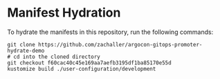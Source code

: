 # Manifest Hydration

To hydrate the manifests in this repository, run the following commands:

```shell
git clone https://github.com/zachaller/argocon-gitops-promoter-hydrate-demo
# cd into the cloned directory
git checkout f60cac40c45e169aa7aefb3195df1ba85170e55d
kustomize build ./user-configuration/development
```
